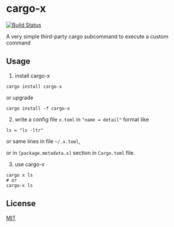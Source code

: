 cargo-x
=======

[![Build Status](https://api.travis-ci.org/liuchong/cargo-x.svg?branch=master)](https://travis-ci.org/liuchong/cargo-x)

A very simple third-party cargo subcommand to execute a custom command

## Usage

1. install cargo-x

```
cargo install cargo-x
```

or upgrade

```
cargo install -f cargo-x
```

2. write a config file `x.toml` in `"name = detail"` format like

```
ls = "ls -ltr"
```

or same lines in file `~/.x.toml`,

or in `[package.metadata.x]` section in `Cargo.toml` file.

3. use cargo-x

```
cargo x ls
# or
cargo-x ls
```

## License

[MIT](LICENSE)
